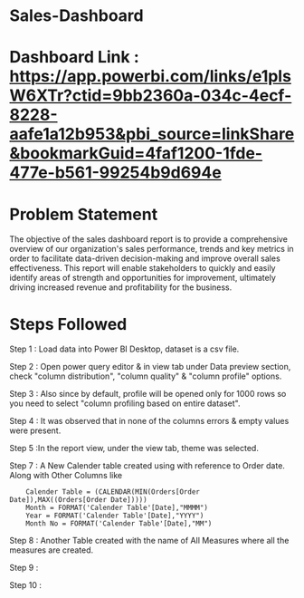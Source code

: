 # Sales-Dashboard

# Dashboard Link : https://app.powerbi.com/links/e1plsW6XTr?ctid=9bb2360a-034c-4ecf-8228-aafe1a12b953&pbi_source=linkShare&bookmarkGuid=4faf1200-1fde-477e-b561-99254b9d694e

# Problem Statement

The objective of the sales dashboard report is to provide a comprehensive overview of our organization's sales performance, trends 
and key metrics in order to facilitate data-driven decision-making and improve overall sales effectiveness.
This report will enable stakeholders to quickly and easily identify areas of strength and opportunities for improvement, ultimately driving increased revenue and profitability for the business.

# Steps Followed

Step 1 : Load data into Power BI Desktop, dataset is a csv file.

Step 2 : Open power query editor & in view tab under Data preview section, check "column distribution", "column quality" & "column profile" options.

Step 3 : Also since by default, profile will be opened only for 1000 rows so you need to select "column profiling based on entire dataset".

Step 4 : It was observed that in none of the columns errors & empty values were present.

Step 5 :In the report view, under the view tab, theme was selected.

Step 7 : A New Calender table created using with reference to Order date. Along with Other Columns like

        Calender Table = (CALENDAR(MIN(Orders[Order Date]),MAX((Orders[Order Date]))))
        Month = FORMAT('Calender Table'[Date],"MMMM")
        Year = FORMAT('Calender Table'[Date],"YYYY")
        Month No = FORMAT('Calender Table'[Date],"MM")

Step 8 : Another Table created with the name of All Measures where all the measures are created.

Step 9 : 

Step 10 : 

